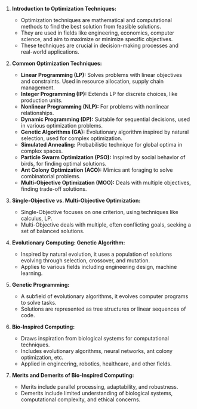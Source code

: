 

1. **Introduction to Optimization Techniques:**
   - Optimization techniques are mathematical and computational methods to find the best solution from feasible solutions.
   - They are used in fields like engineering, economics, computer science, and aim to maximize or minimize specific objectives.
   - These techniques are crucial in decision-making processes and real-world applications.

2. **Common Optimization Techniques:**
   - **Linear Programming (LP):** Solves problems with linear objectives and constraints. Used in resource allocation, supply chain management.
   - **Integer Programming (IP):** Extends LP for discrete choices, like production units.
   - **Nonlinear Programming (NLP):** For problems with nonlinear relationships.
   - **Dynamic Programming (DP):** Suitable for sequential decisions, used in various optimization problems.
   - **Genetic Algorithms (GA):** Evolutionary algorithm inspired by natural selection, used for complex optimization.
   - **Simulated Annealing:** Probabilistic technique for global optima in complex spaces.
   - **Particle Swarm Optimization (PSO):** Inspired by social behavior of birds, for finding optimal solutions.
   - **Ant Colony Optimization (ACO):** Mimics ant foraging to solve combinatorial problems.
   - **Multi-Objective Optimization (MOO):** Deals with multiple objectives, finding trade-off solutions.

3. **Single-Objective vs. Multi-Objective Optimization:**
   - Single-Objective focuses on one criterion, using techniques like calculus, LP.
   - Multi-Objective deals with multiple, often conflicting goals, seeking a set of balanced solutions.

4. **Evolutionary Computing: Genetic Algorithm:**
   - Inspired by natural evolution, it uses a population of solutions evolving through selection, crossover, and mutation.
   - Applies to various fields including engineering design, machine learning.

5. **Genetic Programming:**
   - A subfield of evolutionary algorithms, it evolves computer programs to solve tasks.
   - Solutions are represented as tree structures or linear sequences of code.

6. **Bio-Inspired Computing:**
   - Draws inspiration from biological systems for computational techniques.
   - Includes evolutionary algorithms, neural networks, ant colony optimization, etc.
   - Applied in engineering, robotics, healthcare, and other fields.

7. **Merits and Demerits of Bio-Inspired Computing:**
   - Merits include parallel processing, adaptability, and robustness.
   - Demerits include limited understanding of biological systems, computational complexity, and ethical concerns.
